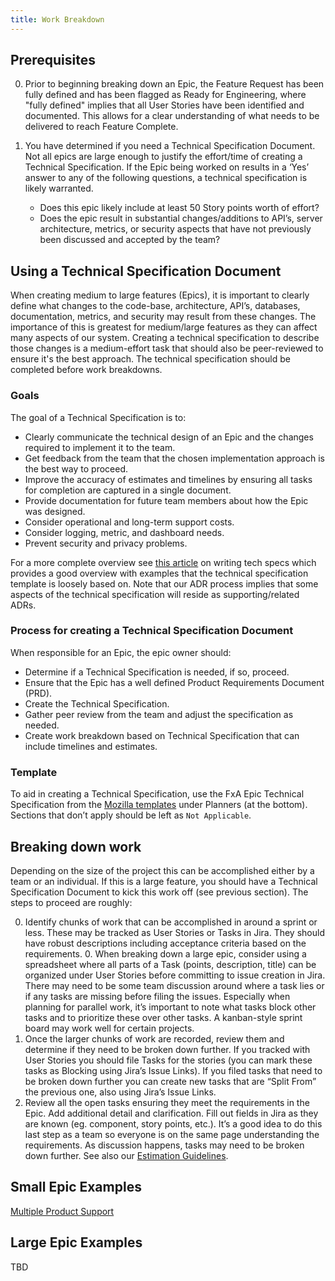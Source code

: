 ```yaml
---
title: Work Breakdown
---
```


## Prerequisites
0. Prior to beginning breaking down an Epic, the Feature Request has been fully
   defined and has been flagged as Ready for Engineering, where "fully defined"
   implies that all User Stories have been identified and documented. This
   allows for a clear understanding of what needs to be delivered to reach
   Feature Complete.
0. You have determined if you need a Technical Specification Document.  Not all
   epics are large enough to justify the effort/time of creating a Technical
   Specification. If the Epic being worked on results in a ‘Yes’ answer to any
   of the following questions, a technical specification is likely warranted.

    *  Does this epic likely include at least 50 Story points worth of effort?
    *  Does the epic result in substantial changes/additions to API’s, server
        architecture, metrics, or security aspects that have not previously
        been discussed and accepted by the team?

## Using a Technical Specification Document
When creating medium to large features (Epics), it is important to clearly
define what changes to the code-base, architecture, API’s, databases,
documentation, metrics, and security may result from these changes. The
importance of this is greatest for medium/large features as they can affect
many aspects of our system. Creating a technical specification to describe
those changes is a medium-effort task that should also be peer-reviewed to
ensure it's the best approach. The technical specification should be completed
before work breakdowns.

### Goals
The goal of a Technical Specification is to:
* Clearly communicate the technical design of an Epic and the changes required
  to implement it to the team.
* Get feedback from the team that the chosen implementation approach is the
  best way to proceed.
* Improve the accuracy of estimates and timelines by ensuring all tasks for
  completion are captured in a single document.
* Provide documentation for future team members about how the Epic was
  designed.
* Consider operational and long-term support costs.
* Consider logging, metric, and dashboard needs.
* Prevent security and privacy problems.

For a more complete overview see [this article][on-writing-tech-specs] on
writing tech specs which provides a good overview with examples that the
technical specification template is loosely based on. Note that our ADR process
implies that some aspects of the technical specification will reside as
supporting/related ADRs.

### Process for creating a Technical Specification Document
When responsible for an Epic, the epic owner should:

* Determine if a Technical Specification is needed, if so, proceed.
* Ensure that the Epic has a well defined Product Requirements Document (PRD).
* Create the Technical Specification.
* Gather peer review from the team and adjust the specification as needed.
* Create work breakdown based on Technical Specification that can include
  timelines and estimates.

### Template
To aid in creating a Technical Specification, use the FxA Epic Technical
Specification from the [Mozilla templates][mozilla-templates] under Planners
(at the bottom).  Sections that don’t apply should be left as `Not Applicable`.



## Breaking down work
Depending on the size of the project this can be accomplished either by a team
or an individual.  If this is a large feature, you should have a Technical
Specification Document to kick this work off (see previous section).  The steps
to proceed are roughly:

0. Identify chunks of work that can be accomplished in around a sprint or less.
   These may be tracked as User Stories or Tasks in Jira.  They should have
   robust descriptions including acceptance criteria based on the requirements.
    0. When breaking down a large epic, consider using a spreadsheet where all
       parts of a Task (points, description, title) can be organized under User
       Stories before committing to issue creation in Jira. There may need to
       be some team discussion around where a task lies or if any tasks are
       missing before filing the issues. Especially when planning for parallel
       work, it’s important to note what tasks block other tasks and to
       prioritize these over other tasks. A kanban-style sprint board may work
       well for certain projects.
0. Once the larger chunks of work are recorded, review them and determine if
   they need to be broken down further.  If you tracked with User Stories you
   should file Tasks for the stories (you can mark these tasks as Blocking
   using Jira’s Issue Links).  If you filed tasks that need to be broken down
   further you can create new tasks that are “Split From” the previous one,
   also using Jira’s Issue Links.
0. Review all the open tasks ensuring they meet the requirements in the Epic.
   Add additional detail and clarification.  Fill out fields in Jira as they
   are known (eg. component, story points, etc.).  It’s a good idea to do this
   last step as a team so everyone is on the same page understanding the
   requirements.  As discussion happens, tasks may need to be broken down
   further.  See also our [Estimation Guidelines][estimation-guidelines].


## Small Epic Examples
[Multiple Product Support][jira-multiproduct-support]

## Large Epic Examples
TBD


[estimation-guidelines]: https://mozilla.github.io/ecosystem-platform/reference/development-process#estimation-and-point-values
[jira-multiproduct-support]: https://jira.mozilla.com/browse/FXA-457
[on-writing-tech-specs]: https://codeburst.io/on-writing-tech-specs-6404c9791159
[mozilla-templates]: https://docs.google.com/document/u/0/?tgif=d&ftv=1:whj
